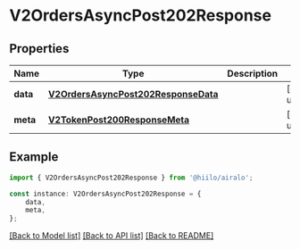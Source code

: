 # V2OrdersAsyncPost202Response


## Properties

Name | Type | Description | Notes
------------ | ------------- | ------------- | -------------
**data** | [**V2OrdersAsyncPost202ResponseData**](V2OrdersAsyncPost202ResponseData.md) |  | [default to undefined]
**meta** | [**V2TokenPost200ResponseMeta**](V2TokenPost200ResponseMeta.md) |  | [default to undefined]

## Example

```typescript
import { V2OrdersAsyncPost202Response } from '@hiilo/airalo';

const instance: V2OrdersAsyncPost202Response = {
    data,
    meta,
};
```

[[Back to Model list]](../README.md#documentation-for-models) [[Back to API list]](../README.md#documentation-for-api-endpoints) [[Back to README]](../README.md)
